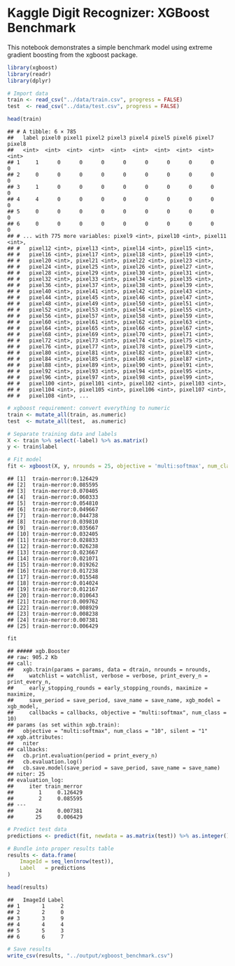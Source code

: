 Kaggle Digit Recognizer: XGBoost Benchmark
================

This notebook demonstrates a simple benchmark model using extreme gradient boosting from the xgboost package.

``` r
library(xgboost)
library(readr)
library(dplyr)

# Import data
train <- read_csv("../data/train.csv", progress = FALSE)
test  <- read_csv("../data/test.csv", progress = FALSE)

head(train)
```

    ## # A tibble: 6 × 785
    ##   label pixel0 pixel1 pixel2 pixel3 pixel4 pixel5 pixel6 pixel7 pixel8
    ##   <int>  <int>  <int>  <int>  <int>  <int>  <int>  <int>  <int>  <int>
    ## 1     1      0      0      0      0      0      0      0      0      0
    ## 2     0      0      0      0      0      0      0      0      0      0
    ## 3     1      0      0      0      0      0      0      0      0      0
    ## 4     4      0      0      0      0      0      0      0      0      0
    ## 5     0      0      0      0      0      0      0      0      0      0
    ## 6     0      0      0      0      0      0      0      0      0      0
    ## # ... with 775 more variables: pixel9 <int>, pixel10 <int>, pixel11 <int>,
    ## #   pixel12 <int>, pixel13 <int>, pixel14 <int>, pixel15 <int>,
    ## #   pixel16 <int>, pixel17 <int>, pixel18 <int>, pixel19 <int>,
    ## #   pixel20 <int>, pixel21 <int>, pixel22 <int>, pixel23 <int>,
    ## #   pixel24 <int>, pixel25 <int>, pixel26 <int>, pixel27 <int>,
    ## #   pixel28 <int>, pixel29 <int>, pixel30 <int>, pixel31 <int>,
    ## #   pixel32 <int>, pixel33 <int>, pixel34 <int>, pixel35 <int>,
    ## #   pixel36 <int>, pixel37 <int>, pixel38 <int>, pixel39 <int>,
    ## #   pixel40 <int>, pixel41 <int>, pixel42 <int>, pixel43 <int>,
    ## #   pixel44 <int>, pixel45 <int>, pixel46 <int>, pixel47 <int>,
    ## #   pixel48 <int>, pixel49 <int>, pixel50 <int>, pixel51 <int>,
    ## #   pixel52 <int>, pixel53 <int>, pixel54 <int>, pixel55 <int>,
    ## #   pixel56 <int>, pixel57 <int>, pixel58 <int>, pixel59 <int>,
    ## #   pixel60 <int>, pixel61 <int>, pixel62 <int>, pixel63 <int>,
    ## #   pixel64 <int>, pixel65 <int>, pixel66 <int>, pixel67 <int>,
    ## #   pixel68 <int>, pixel69 <int>, pixel70 <int>, pixel71 <int>,
    ## #   pixel72 <int>, pixel73 <int>, pixel74 <int>, pixel75 <int>,
    ## #   pixel76 <int>, pixel77 <int>, pixel78 <int>, pixel79 <int>,
    ## #   pixel80 <int>, pixel81 <int>, pixel82 <int>, pixel83 <int>,
    ## #   pixel84 <int>, pixel85 <int>, pixel86 <int>, pixel87 <int>,
    ## #   pixel88 <int>, pixel89 <int>, pixel90 <int>, pixel91 <int>,
    ## #   pixel92 <int>, pixel93 <int>, pixel94 <int>, pixel95 <int>,
    ## #   pixel96 <int>, pixel97 <int>, pixel98 <int>, pixel99 <int>,
    ## #   pixel100 <int>, pixel101 <int>, pixel102 <int>, pixel103 <int>,
    ## #   pixel104 <int>, pixel105 <int>, pixel106 <int>, pixel107 <int>,
    ## #   pixel108 <int>, ...

``` r
# xgboost requirement: convert everything to numeric
train <- mutate_all(train, as.numeric)
test  <- mutate_all(test,  as.numeric)

# Separate training data and labels
X <- train %>% select(-label) %>% as.matrix()
y <- train$label

# Fit model
fit <- xgboost(X, y, nrounds = 25, objective = 'multi:softmax', num_class = 10)
```

    ## [1]  train-merror:0.126429 
    ## [2]  train-merror:0.085595 
    ## [3]  train-merror:0.070405 
    ## [4]  train-merror:0.060333 
    ## [5]  train-merror:0.054810 
    ## [6]  train-merror:0.049667 
    ## [7]  train-merror:0.044738 
    ## [8]  train-merror:0.039810 
    ## [9]  train-merror:0.035667 
    ## [10] train-merror:0.032405 
    ## [11] train-merror:0.028833 
    ## [12] train-merror:0.026238 
    ## [13] train-merror:0.023667 
    ## [14] train-merror:0.021071 
    ## [15] train-merror:0.019262 
    ## [16] train-merror:0.017238 
    ## [17] train-merror:0.015548 
    ## [18] train-merror:0.014024 
    ## [19] train-merror:0.012167 
    ## [20] train-merror:0.010643 
    ## [21] train-merror:0.009762 
    ## [22] train-merror:0.008929 
    ## [23] train-merror:0.008238 
    ## [24] train-merror:0.007381 
    ## [25] train-merror:0.006429

``` r
fit
```

    ## ##### xgb.Booster
    ## raw: 905.2 Kb 
    ## call:
    ##   xgb.train(params = params, data = dtrain, nrounds = nrounds, 
    ##     watchlist = watchlist, verbose = verbose, print_every_n = print_every_n, 
    ##     early_stopping_rounds = early_stopping_rounds, maximize = maximize, 
    ##     save_period = save_period, save_name = save_name, xgb_model = xgb_model, 
    ##     callbacks = callbacks, objective = "multi:softmax", num_class = 10)
    ## params (as set within xgb.train):
    ##   objective = "multi:softmax", num_class = "10", silent = "1"
    ## xgb.attributes:
    ##   niter
    ## callbacks:
    ##   cb.print.evaluation(period = print_every_n)
    ##   cb.evaluation.log()
    ##   cb.save.model(save_period = save_period, save_name = save_name)
    ## niter: 25
    ## evaluation_log:
    ##     iter train_merror
    ##        1     0.126429
    ##        2     0.085595
    ## ---                  
    ##       24     0.007381
    ##       25     0.006429

``` r
# Predict test data
predictions <- predict(fit, newdata = as.matrix(test)) %>% as.integer()

# Bundle into proper results table
results <- data.frame(
    ImageId = seq_len(nrow(test)),
    Label   = predictions
)

head(results)
```

    ##   ImageId Label
    ## 1       1     2
    ## 2       2     0
    ## 3       3     9
    ## 4       4     4
    ## 5       5     3
    ## 6       6     7

``` r
# Save results
write_csv(results, "../output/xgboost_benchmark.csv")
```
